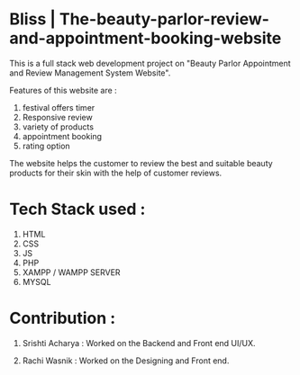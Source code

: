 # Bliss | The-beauty-parlor-review-and-appointment-booking-website
This is a full stack web development project on "Beauty Parlor Appointment and Review Management System Website". 

Features of this website are : 
1) festival offers timer
2) Responsive review
3) variety of products
4) appointment booking
5) rating option

The website helps the customer to review the best and suitable beauty products for their skin with the help of customer reviews.

# Tech Stack used : 
1. HTML
2. CSS
3. JS
4. PHP
5. XAMPP / WAMPP SERVER 
6. MYSQL

# Contribution : 
1. Srishti Acharya : 
Worked on the Backend and Front end UI/UX.

2. Rachi Wasnik :
Worked on the Designing and Front end.
